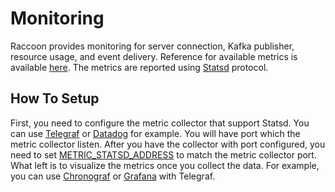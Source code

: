 # Monitoring
Raccoon provides monitoring for server connection, Kafka publisher, resource usage, and event delivery. Reference for available metrics is available [here](../reference/metrics.md). The metrics are reported using [Statsd](https://www.datadoghq.com/blog/statsd/) protocol.
## How To Setup
First, you need to configure the metric collector that support Statsd. You can use [Telegraf](https://www.influxdata.com/blog/getting-started-with-sending-statsd-metrics-to-telegraf-influxdb/) or [Datadog](https://docs.datadoghq.com/developers/dogstatsd/?tab=hostagent) for example. You will have port which the metric collector listen. After you have the collector with port configured, you need to set [METRIC_STATSD_ADDRESS](../reference/configuration.md) to match the metric collector port. What left is to visualize the metrics once you collect the data. For example, you can use [Chronograf](https://www.influxdata.com/time-series-platform/chronograf/) or [Grafana](https://github.com/grafana/grafana/) with Telegraf.